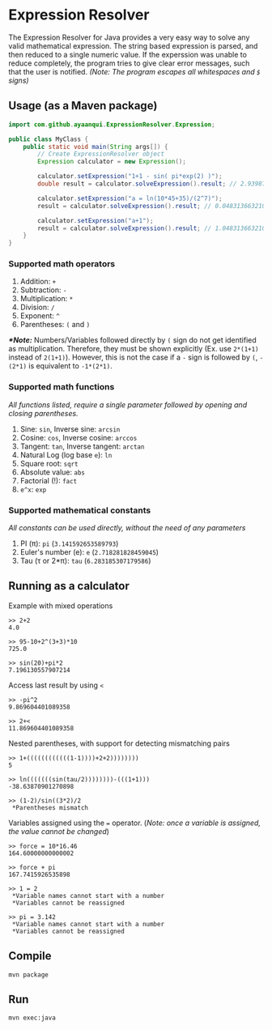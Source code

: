 # Expression Resolver

The Expression Resolver for Java provides a very easy way to solve any valid mathematical expression. The string based expression is parsed, and then reduced to a single numeric value. If the experssion was unable to reduce completely, the program tries to give clear error messages, such that the user is notified.  _(Note: The program escapes all whitespaces and `$` signs)_

## Usage (as a Maven package)
```java
import com.github.ayaanqui.ExpressionResolver.Expression;

public class MyClass {
    public static void main(String args[]) {
        // Create ExpressionResolver object
        Expression calculator = new Expression();

        calculator.setExpression("1+1 - sin( pi*exp(2) )");
        double result = calculator.solveExpression().result; // 2.9398721563036108

        calculator.setExpression("a = ln(10*45+35)/(2^7)");
        result = calculator.solveExpression().result; // 0.04831366321044909

        calculator.setExpression("a+1");
        result = calculator.solveExpression().result; // 1.048313663210449
    }
}
```


### Supported math operators

1. Addition: `+`
2. Subtraction: `-`
3. Multiplication: `*`
4. Division: `/`
5. Exponent: `^`
6. Parentheses: `(` and `)`

**_\*Note:_** Numbers/Variables followed directly by `(` sign do not get identified as multiplication. Therefore, they must be shown explicitly (Ex. use `2*(1+1)` instead of `2(1+1)`). However, this is not the case if a `-` sign is followed by `(`, `-(2*1)` is equivalent to `-1*(2*1)`.

### Supported math functions

_All functions listed, require a single parameter followed by opening and closing parentheses._

1. Sine: `sin`, Inverse sine: `arcsin`
2. Cosine: `cos`, Inverse cosine: `arccos`
3. Tangent: `tan`, Inverse tangent: `arctan`
4. Natural Log (log base `e`): `ln`
5. Square root: `sqrt`
6. Absolute value: `abs`
7. Factorial (!): `fact`
8. `e^x`: `exp`

### Supported mathematical constants

_All constants can be used directly, without the need of any parameters_

1. PI (π): `pi` (`3.141592653589793`)
2. Euler's number (e): `e` (`2.718281828459045`)
3. Tau (τ or 2\*π): `tau` (`6.283185307179586`)


## Running as a calculator

Example with mixed operations
```
>> 2+2
4.0

>> 95-10+2^(3+3)*10
725.0

>> sin(20)+pi*2
7.196130557907214
```

Access last result by using `<`

```
>> -pi^2
9.869604401089358

>> 2+<
11.869604401089358
```

Nested parentheses, with support for detecting mismatching pairs

```
>> 1+((((((((((((1-1))))+2+2))))))))
5

>> ln(((((((sin(tau/2))))))))-(((1+1)))
-38.63870901270898

>> (1-2)/sin((3*2)/2
 *Parentheses mismatch
```

Variables assigned using the `=` operator. (_Note: once a variable is assigned, the value cannot be changed_)

```
>> force = 10*16.46
164.60000000000002

>> force + pi
167.7415926535898

>> 1 = 2
 *Variable names cannot start with a number
 *Variables cannot be reassigned

>> pi = 3.142
 *Variable names cannot start with a number
 *Variables cannot be reassigned
```

## Compile

```
mvn package
```

## Run
```
mvn exec:java
```